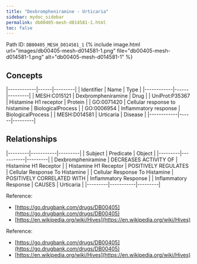 ```yaml
---
title: "Dexbrompheniramine - Urticaria"
sidebar: mydoc_sidebar
permalink: db00405-mesh-d014581-1.html
toc: false 
---
```



Path ID: `DB00405_MESH_D014581_1`
{% include image.html url="images/db00405-mesh-d014581-1.png" file="db00405-mesh-d014581-1.png" alt="db00405-mesh-d014581-1" %}

## Concepts

|------------|------|---------|
| Identifier | Name | Type    |
|------------|------|---------|
| MESH:C015121 | Dexbrompheniramine | Drug |
| UniProt:P35367 | Histamine H1 receptor | Protein |
| GO:0071420 | Cellular response to histamine | BiologicalProcess |
| GO:0006954 | Inflammatory response | BiologicalProcess |
| MESH:D014581 | Urticaria | Disease |
|------------|------|---------|

## Relationships

|---------|-----------|---------|
| Subject | Predicate | Object  |
|---------|-----------|---------|
| Dexbrompheniramine | DECREASES ACTIVITY OF | Histamine H1 Receptor |
| Histamine H1 Receptor | POSITIVELY REGULATES | Cellular Response To Histamine |
| Cellular Response To Histamine | POSITIVELY CORRELATED WITH | Inflammatory Response |
| Inflammatory Response | CAUSES | Urticaria |
|---------|-----------|---------|

Reference: 
  - [https://go.drugbank.com/drugs/DB00405](https://go.drugbank.com/drugs/DB00405)
  - [https://en.wikipedia.org/wiki/Hives](https://en.wikipedia.org/wiki/Hives)

Reference: 
  - [https://go.drugbank.com/drugs/DB00405](https://go.drugbank.com/drugs/DB00405)
  - [https://en.wikipedia.org/wiki/Hives](https://en.wikipedia.org/wiki/Hives)
